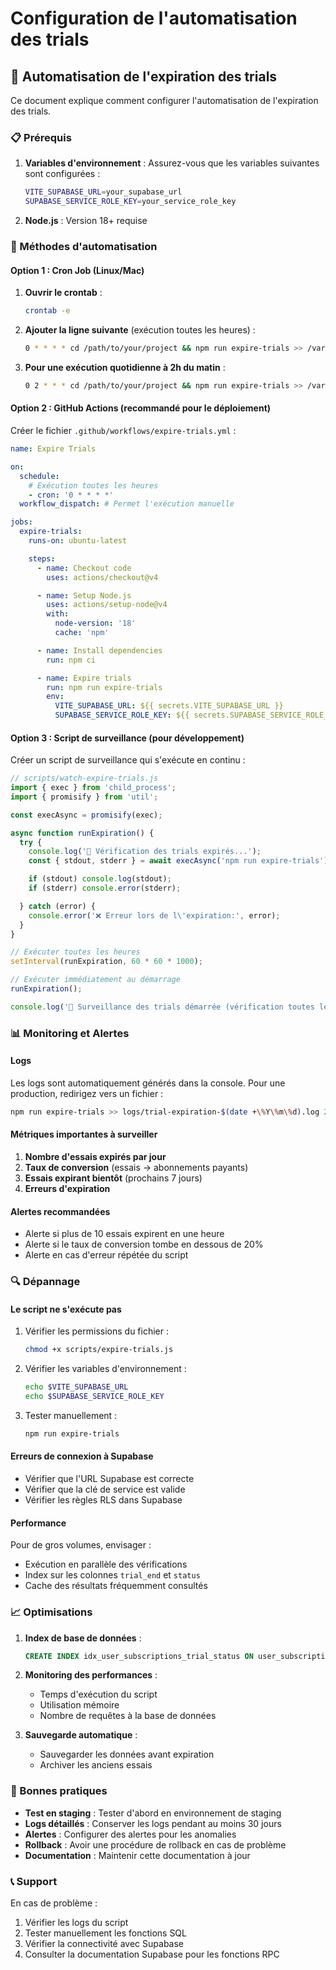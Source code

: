 # Configuration de l'automatisation des trials

## 🚀 Automatisation de l'expiration des trials

Ce document explique comment configurer l'automatisation de l'expiration des trials.

### 📋 Prérequis

1. **Variables d'environnement** : Assurez-vous que les variables suivantes sont configurées :

   ```bash
   VITE_SUPABASE_URL=your_supabase_url
   SUPABASE_SERVICE_ROLE_KEY=your_service_role_key
   ```

2. **Node.js** : Version 18+ requise

### 🔧 Méthodes d'automatisation

#### Option 1 : Cron Job (Linux/Mac)

1. **Ouvrir le crontab** :
   ```bash
   crontab -e
   ```

2. **Ajouter la ligne suivante** (exécution toutes les heures) :
   ```bash
   0 * * * * cd /path/to/your/project && npm run expire-trials >> /var/log/trial-expiration.log 2>&1
   ```

3. **Pour une exécution quotidienne à 2h du matin** :
   ```bash
   0 2 * * * cd /path/to/your/project && npm run expire-trials >> /var/log/trial-expiration.log 2>&1
   ```

#### Option 2 : GitHub Actions (recommandé pour le déploiement)

Créer le fichier `.github/workflows/expire-trials.yml` :

```yaml
name: Expire Trials

on:
  schedule:
    # Exécution toutes les heures
    - cron: '0 * * * *'
  workflow_dispatch: # Permet l'exécution manuelle

jobs:
  expire-trials:
    runs-on: ubuntu-latest

    steps:
      - name: Checkout code
        uses: actions/checkout@v4

      - name: Setup Node.js
        uses: actions/setup-node@v4
        with:
          node-version: '18'
          cache: 'npm'

      - name: Install dependencies
        run: npm ci

      - name: Expire trials
        run: npm run expire-trials
        env:
          VITE_SUPABASE_URL: ${{ secrets.VITE_SUPABASE_URL }}
          SUPABASE_SERVICE_ROLE_KEY: ${{ secrets.SUPABASE_SERVICE_ROLE_KEY }}
```

#### Option 3 : Script de surveillance (pour développement)

Créer un script de surveillance qui s'exécute en continu :

```javascript
// scripts/watch-expire-trials.js
import { exec } from 'child_process';
import { promisify } from 'util';

const execAsync = promisify(exec);

async function runExpiration() {
  try {
    console.log('🔄 Vérification des trials expirés...');
    const { stdout, stderr } = await execAsync('npm run expire-trials');

    if (stdout) console.log(stdout);
    if (stderr) console.error(stderr);

  } catch (error) {
    console.error('❌ Erreur lors de l\'expiration:', error);
  }
}

// Exécuter toutes les heures
setInterval(runExpiration, 60 * 60 * 1000);

// Exécuter immédiatement au démarrage
runExpiration();

console.log('👀 Surveillance des trials démarrée (vérification toutes les heures)');
```

### 📊 Monitoring et Alertes

#### Logs

Les logs sont automatiquement générés dans la console. Pour une production, redirigez vers un fichier :

```bash
npm run expire-trials >> logs/trial-expiration-$(date +\%Y\%m\%d).log 2>&1
```

#### Métriques importantes à surveiller

1. **Nombre d'essais expirés par jour**
2. **Taux de conversion** (essais → abonnements payants)
3. **Essais expirant bientôt** (prochains 7 jours)
4. **Erreurs d'expiration**

#### Alertes recommandées

- Alerte si plus de 10 essais expirent en une heure
- Alerte si le taux de conversion tombe en dessous de 20%
- Alerte en cas d'erreur répétée du script

### 🔍 Dépannage

#### Le script ne s'exécute pas

1. Vérifier les permissions du fichier :
   ```bash
   chmod +x scripts/expire-trials.js
   ```

2. Vérifier les variables d'environnement :
   ```bash
   echo $VITE_SUPABASE_URL
   echo $SUPABASE_SERVICE_ROLE_KEY
   ```

3. Tester manuellement :
   ```bash
   npm run expire-trials
   ```

#### Erreurs de connexion à Supabase

- Vérifier que l'URL Supabase est correcte
- Vérifier que la clé de service est valide
- Vérifier les règles RLS dans Supabase

#### Performance

Pour de gros volumes, envisager :
- Exécution en parallèle des vérifications
- Index sur les colonnes `trial_end` et `status`
- Cache des résultats fréquemment consultés

### 📈 Optimisations

1. **Index de base de données** :
   ```sql
   CREATE INDEX idx_user_subscriptions_trial_status ON user_subscriptions(status, plan_id, trial_end);
   ```

2. **Monitoring des performances** :
   - Temps d'exécution du script
   - Utilisation mémoire
   - Nombre de requêtes à la base de données

3. **Sauvegarde automatique** :
   - Sauvegarder les données avant expiration
   - Archiver les anciens essais

### 🎯 Bonnes pratiques

- **Test en staging** : Tester d'abord en environnement de staging
- **Logs détaillés** : Conserver les logs pendant au moins 30 jours
- **Alertes** : Configurer des alertes pour les anomalies
- **Rollback** : Avoir une procédure de rollback en cas de problème
- **Documentation** : Maintenir cette documentation à jour

### 📞 Support

En cas de problème :
1. Vérifier les logs du script
2. Tester manuellement les fonctions SQL
3. Vérifier la connectivité avec Supabase
4. Consulter la documentation Supabase pour les fonctions RPC
